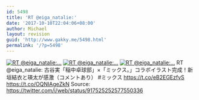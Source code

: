 ```yaml
---
id: 5498
title: 'RT @eiga_natalie:'
date: '2017-10-10T22:04:06+08:00'
author: Michael
layout: revision
guid: 'http://www.gakky.me/5498.html'
permalink: '/?p=5498'
---
```


[![RT @eiga_natalie:...](http://www.yui-aragaki.org/wp-content/uploads/2017/10/917525252577550336_0.jpg)](http://www.yui-aragaki.org/wp-content/uploads/2017/10/917525252577550336_0.jpg)
[![RT @eiga_natalie:...](http://www.yui-aragaki.org/wp-content/uploads/2017/10/917525252577550336_1.jpg)](http://www.yui-aragaki.org/wp-content/uploads/2017/10/917525252577550336_1.jpg)
[![RT @eiga_natalie:...](http://www.yui-aragaki.org/wp-content/uploads/2017/10/917525252577550336_2.jpg)](http://www.yui-aragaki.org/wp-content/uploads/2017/10/917525252577550336_2.jpg)
RT @eiga\_natalie: 古谷実「稲中卓球部」×「ミックス。」コラボイラスト完成！新垣結衣と瑛太が感激（コメントあり） #ミックス https://t.co/eB2EGEzfvS https://t.co/OQNIAgeZkN
Source: <https://twitter.com/i/web/status/917525252577550336>
